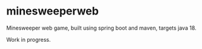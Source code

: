 # minesweeperweb

Minesweeper web game, built using spring boot and maven, targets java 18.

Work in progress.
